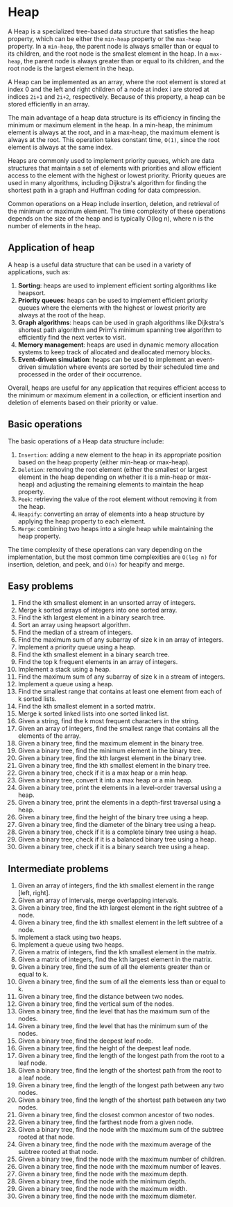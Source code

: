 # Heap

A Heap is a specialized tree-based data structure that satisfies the heap property, 
which can be either the `min-heap` property or the `max-heap` property. In a `min-heap`, 
the parent node is always smaller than or equal to its children, and the root node 
is the smallest element in the heap. In a `max-heap`, the parent node is always greater 
than or equal to its children, and the root node is the largest element in the heap.

A Heap can be implemented as an array, where the root element is stored at index 0 and 
the left and right children of a node at index i are stored at indices `2i+1` and `2i+2`, 
respectively. Because of this property, a heap can be stored efficiently in an array.

The main advantage of a heap data structure is its efficiency in finding the minimum or 
maximum element in the heap. In a min-heap, the minimum element is always at the root, 
and in a max-heap, the maximum element is always at the root. This operation takes constant 
time, `O(1)`, since the root element is always at the same index.

Heaps are commonly used to implement priority queues, which are data structures that 
maintain a set of elements with priorities and allow efficient access to the element 
with the highest or lowest priority. Priority queues are used in many algorithms, 
including Dijkstra's algorithm for finding the shortest path in a graph and Huffman 
coding for data compression.

Common operations on a Heap include insertion, deletion, and retrieval of the minimum 
or maximum element. The time complexity of these operations depends on the size of the 
heap and is typically O(log n), where n is the number of elements in the heap.

## Application of heap

A heap is a useful data structure that can be used in a variety of applications, such as:

1. **Sorting**: heaps are used to implement efficient sorting algorithms like heapsort.
2. **Priority queues**: heaps can be used to implement efficient priority queues where the elements with the highest or lowest priority are always at the root of the heap.
3. **Graph algorithms**: heaps can be used in graph algorithms like Dijkstra's shortest path algorithm and Prim's minimum spanning tree algorithm to efficiently find the next vertex to visit.
4. **Memory management**: heaps are used in dynamic memory allocation systems to keep track of allocated and deallocated memory blocks.
5. **Event-driven simulation**: heaps can be used to implement an event-driven simulation where events are sorted by their scheduled time and processed in the order of their occurrence.

Overall, heaps are useful for any application that requires efficient access to the minimum or maximum element in a collection, or efficient insertion and deletion of elements based on their priority or value.

## Basic operations

The basic operations of a Heap data structure include:

1. `Insertion`: adding a new element to the heap in its appropriate position based on the heap property (either min-heap or max-heap).
2. `Deletion`: removing the root element (either the smallest or largest element in the heap depending on whether it is a min-heap or max-heap) and adjusting the remaining elements to maintain the heap property.
3. `Peek`: retrieving the value of the root element without removing it from the heap.
4. `Heapify`: converting an array of elements into a heap structure by applying the heap property to each element.
5. `Merge`: combining two heaps into a single heap while maintaining the heap property.

The time complexity of these operations can vary depending on the implementation, but the most 
common time complexities are `O(log n)` for insertion, deletion, and peek, and `O(n)` for heapify 
and merge.

## Easy problems

1. Find the kth smallest element in an unsorted array of integers.
1. Merge k sorted arrays of integers into one sorted array.
1. Find the kth largest element in a binary search tree.
1. Sort an array using heapsort algorithm.
1. Find the median of a stream of integers.
1. Find the maximum sum of any subarray of size k in an array of integers.
1. Implement a priority queue using a heap.
1. Find the kth smallest element in a binary search tree.
1. Find the top k frequent elements in an array of integers.
1. Implement a stack using a heap.
1. Find the maximum sum of any subarray of size k in a stream of integers.
1. Implement a queue using a heap.
1. Find the smallest range that contains at least one element from each of k sorted lists.
1. Find the kth smallest element in a sorted matrix.
1. Merge k sorted linked lists into one sorted linked list.
1. Given a string, find the k most frequent characters in the string.
1. Given an array of integers, find the smallest range that contains all the elements of the array.
1. Given a binary tree, find the maximum element in the binary tree.
1. Given a binary tree, find the minimum element in the binary tree.
1. Given a binary tree, find the kth largest element in the binary tree.
1. Given a binary tree, find the kth smallest element in the binary tree.
1. Given a binary tree, check if it is a max heap or a min heap.
1. Given a binary tree, convert it into a max heap or a min heap.
1. Given a binary tree, print the elements in a level-order traversal using a heap.
1. Given a binary tree, print the elements in a depth-first traversal using a heap.
1. Given a binary tree, find the height of the binary tree using a heap.
1. Given a binary tree, find the diameter of the binary tree using a heap.
1. Given a binary tree, check if it is a complete binary tree using a heap.
1. Given a binary tree, check if it is a balanced binary tree using a heap.
1. Given a binary tree, check if it is a binary search tree using a heap.


## Intermediate problems

1. Given an array of integers, find the kth smallest element in the range [left, right].
1. Given an array of intervals, merge overlapping intervals.
1. Given a binary tree, find the kth largest element in the right subtree of a node.
1. Given a binary tree, find the kth smallest element in the left subtree of a node.
1. Implement a stack using two heaps.
1. Implement a queue using two heaps.
1. Given a matrix of integers, find the kth smallest element in the matrix.
1. Given a matrix of integers, find the kth largest element in the matrix.
1. Given a binary tree, find the sum of all the elements greater than or equal to k.
1. Given a binary tree, find the sum of all the elements less than or equal to k.
1. Given a binary tree, find the distance between two nodes.
1. Given a binary tree, find the vertical sum of the nodes.
1. Given a binary tree, find the level that has the maximum sum of the nodes.
1. Given a binary tree, find the level that has the minimum sum of the nodes.
1. Given a binary tree, find the deepest leaf node.
1. Given a binary tree, find the height of the deepest leaf node.
1. Given a binary tree, find the length of the longest path from the root to a leaf node.
1. Given a binary tree, find the length of the shortest path from the root to a leaf node.
1. Given a binary tree, find the length of the longest path between any two nodes.
1. Given a binary tree, find the length of the shortest path between any two nodes.
1. Given a binary tree, find the closest common ancestor of two nodes.
1. Given a binary tree, find the farthest node from a given node.
1. Given a binary tree, find the node with the maximum sum of the subtree rooted at that node.
1. Given a binary tree, find the node with the maximum average of the subtree rooted at that node.
1. Given a binary tree, find the node with the maximum number of children.
1. Given a binary tree, find the node with the maximum number of leaves.
1. Given a binary tree, find the node with the maximum depth.
1. Given a binary tree, find the node with the minimum depth.
1. Given a binary tree, find the node with the maximum width.
1. Given a binary tree, find the node with the maximum diameter.



